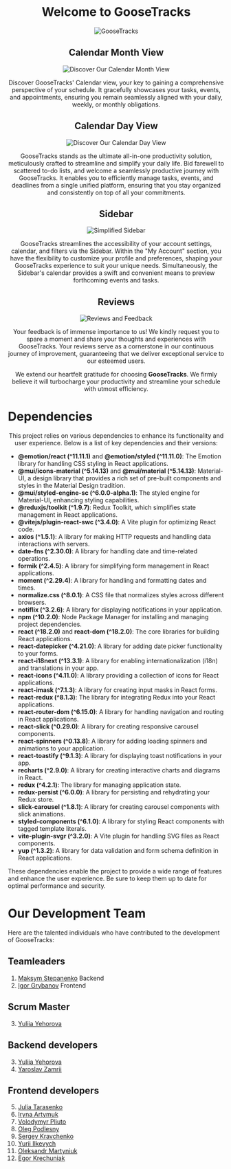 <h1 align="center">Welcome to GooseTracks</h1>
<p align="center">
  <img src="./src/images/main-goose/Desk@2x_mainGoose.png" alt="GooseTracks">
</p>

<h2 align="center">Calendar Month View</h2>
<p align="center">
  <img src="./src/images/Description/Desk/Desk_FirstDescription-min.png" alt="Discover Our Calendar Month View">
</p>
<p align="center">
  Discover GooseTracks' Calendar view, your key to gaining a comprehensive perspective of your schedule. It gracefully showcases your tasks, events, and appointments, ensuring you remain seamlessly aligned with your daily, weekly, or monthly obligations.
</p>

<h2 align="center">Calendar Day View</h2>
<p align="center">
  <img src="./src/images/Description/Desk/Desk_ThirdDescription-min.png" alt="Discover Our Calendar Day View">
</p>
<p align="center">
   GooseTracks stands as the ultimate all-in-one productivity solution, meticulously crafted to streamline and simplify your daily life. Bid farewell to scattered to-do lists, and welcome a seamlessly productive journey with GooseTracks. It enables you to efficiently manage tasks, events, and deadlines from a single unified platform, ensuring that you stay organized and consistently on top of all your commitments.
</p>

<h2 align="center">Sidebar</h2>
<p align="center">
  <img src="src\images\Description\Desk\Desk_SecondDescription-min.png" alt="Simplified Sidebar">
</p>
<p align="center">
  GooseTracks streamlines the accessibility of your account settings, calendar, and filters via the Sidebar. Within the "My Account" section, you have the flexibility to customize your profile and preferences, shaping your GooseTracks experience to suit your unique needs. Simultaneously, the Sidebar's calendar provides a swift and convenient means to preview forthcoming events and tasks.
</p>

<h2 align="center">Reviews</h2>
<p align="center">
  <img src="./src/images/main-goose/reviews.jpg" alt="Reviews and Feedback">
</p>
<p align="center">
  Your feedback is of immense importance to us! We kindly request you to spare a moment and share your thoughts and experiences with GooseTracks. Your reviews serve as a cornerstone in our continuous journey of improvement, guaranteeing that we deliver exceptional service to our esteemed users.
</p>

<p align="center">
  We extend our heartfelt gratitude for choosing <strong>GooseTracks</strong>. We firmly believe it will turbocharge your productivity and streamline your schedule with utmost efficiency.
</p>

# Dependencies

<p align="center">
  This project relies on various dependencies to enhance its functionality and user experience. Below is a list of key dependencies and their versions:
</p>

- **@emotion/react (^11.11.1)** and **@emotion/styled (^11.11.0)**: The Emotion library for handling CSS styling in React applications.
- **@mui/icons-material (^5.14.13)** and **@mui/material (^5.14.13)**: Material-UI, a design library that provides a rich set of pre-built components and styles in the Material Design tradition.
- **@mui/styled-engine-sc (^6.0.0-alpha.1)**: The styled engine for Material-UI, enhancing styling capabilities.
- **@reduxjs/toolkit (^1.9.7)**: Redux Toolkit, which simplifies state management in React applications.
- **@vitejs/plugin-react-swc (^3.4.0)**: A Vite plugin for optimizing React code.
- **axios (^1.5.1)**: A library for making HTTP requests and handling data interactions with servers.
- **date-fns (^2.30.0)**: A library for handling date and time-related operations.
- **formik (^2.4.5)**: A library for simplifying form management in React applications.
- **moment (^2.29.4)**: A library for handling and formatting dates and times.
- **normalize.css (^8.0.1)**: A CSS file that normalizes styles across different browsers.
- **notiflix (^3.2.6)**: A library for displaying notifications in your application.
- **npm (^10.2.0)**: Node Package Manager for installing and managing project dependencies.
- **react (^18.2.0)** and **react-dom (^18.2.0)**: The core libraries for building React applications.
- **react-datepicker (^4.21.0)**: A library for adding date picker functionality to your forms.
- **react-i18next (^13.3.1)**: A library for enabling internationalization (i18n) and translations in your app.
- **react-icons (^4.11.0)**: A library providing a collection of icons for React applications.
- **react-imask (^7.1.3)**: A library for creating input masks in React forms.
- **react-redux (^8.1.3)**: The library for integrating Redux into your React applications.
- **react-router-dom (^6.15.0)**: A library for handling navigation and routing in React applications.
- **react-slick (^0.29.0)**: A library for creating responsive carousel components.
- **react-spinners (^0.13.8)**: A library for adding loading spinners and animations to your application.
- **react-toastify (^9.1.3)**: A library for displaying toast notifications in your app.
- **recharts (^2.9.0)**: A library for creating interactive charts and diagrams in React.
- **redux (^4.2.1)**: The library for managing application state.
- **redux-persist (^6.0.0)**: A library for persisting and rehydrating your Redux store.
- **slick-carousel (^1.8.1)**: A library for creating carousel components with slick animations.
- **styled-components (^6.1.0)**: A library for styling React components with tagged template literals.
- **vite-plugin-svgr (^3.2.0)**: A Vite plugin for handling SVG files as React components.
- **yup (^1.3.2)**: A library for data validation and form schema definition in React applications.

These dependencies enable the project to provide a wide range of features and enhance the user experience. Be sure to keep them up to date for optimal performance and security.

# Our Development Team

Here are the talented individuals who have contributed to the development of GooseTracks:

## Teamleaders 

1. [Maksym Stepanenko](https://github.com/MaksymStepanenko) Backend
2. [Igor Grybanov](https://github.com/IngvarVG76) Frontend

## Scrum Master 

3. [Yuliia Yehorova](https://github.com/YYuliia1102)

## Backend developers

3. [Yuliia Yehorova](https://github.com/YYuliia1102)
4. [Yaroslav Zamrii](https://github.com/YaroslavZamrii)

## Frontend developers

5. [Julia Tarasenko](https://github.com/JuliaTarasenko00)
6. [Iryna Artymuk](https://github.com/Iryna-Artymuk)
7. [Volodymyr Pliuto](https://github.com/VovaPliuto)
8. [Oleg Podlesny](https://github.com/SpaceProdigy)
9. [Sergey Kravchenko](https://github.com/Serzh1006)
10. [Yurii Ilkevych](https://github.com/Yurii-Ilkevych)
11. [Oleksandr Martyniuk](https://github.com/Derovse)
12. [Egor Krechuniak](https://github.com/Egor4ik2)

